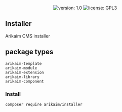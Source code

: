 <p align="center">
    <img src="https://img.shields.io/github/release/arikaim/installer.svg" alt="version: 1.0">
    <img src="https://img.shields.io/badge/License-GPLv3-blue.svg" alt="license: GPL3">
</p>

## Installer
Arikaim CMS installer

## package types
    arikaim-template
    arikaim-module
    arikaim-extension
    arikaim-library
    arikaim-component

### Install
```
composer require arikaim/installer

```
